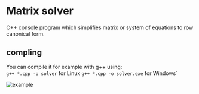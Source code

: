 # Matrix solver

C++ console program which simplifies matrix or system of equations to row canonical form.

## compling

You can compile it for example with g++ using:  
`g++ *.cpp -o solver` for Linux
`g++ *.cpp -o solver.exe` for Windows`

![example](https://user-images.githubusercontent.com/60814050/197349568-38da2126-69ad-4007-87cf-5eebf989f1c7.png)
